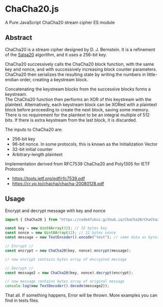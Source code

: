 # ChaCha20.js

A Pure JavaScript ChaCha20 stream cipher ES module

## Abstract
ChaCha20 is a stream cipher designed by D. J. Bernstein. 
It is a refinement of the [Salsa20](https://github.com/thesimj/js-salsa20) algorithm, and it uses a 256-bit key.

ChaCha20 successively calls the ChaCha20 block function, with the same key and nonce, and with successively increasing block counter parameters.
ChaCha20 then serializes the resulting state by writing the numbers in little-endian order, creating a keystream block.

Concatenating the keystream blocks from the successive blocks forms a keystream.  
The ChaCha20 function then performs an XOR of this keystream with the plaintext.
Alternatively, each keystream block can be XORed with a plaintext block before proceeding to create the next block, saving some memory.
There is no requirement for the plaintext to be an integral multiple of 512 bits.  If there is extra keystream from the last block, it is discarded.

The inputs to ChaCha20 are:
- 256-bit key
- 96-bit nonce.  In some protocols, this is known as the Initialization Vector
- 32-bit initial counter
- Arbitrary-length plaintext

Implementation derived from RFC7539
ChaCha20 and Poly1305 for IETF Protocols 
- https://tools.ietf.org/pdf/rfc7539.pdf
- https://cr.yp.to/chacha/chacha-20080128.pdf

## Usage
Encrypt and decrypt message with key and nonce
```javascript
import { ChaCha20 } from "https://code4fukui.github.io/ChaCha20/ChaCha20.js";

const key = new Uint8Array(32); // 32 bytes key
const nonce = new Uint8Array(12); // 12 bytes nonce
const message = new TextEncoder().encode("test"); // some data as bytes array

// Encrypt //
const encrypt = new ChaCha20(key, nonce).encrypt(message);

// now encrypt contains bytes array of encrypted message

// Decrypt //
const message2 = new ChaCha20(key, nonce).decrypt(encrypt);

// now message contains bytes array of original message
console.log(new TextDecoder().decode(message2));
```

That all. If something happens, Error will be thrown.
More examples you can find in tests files.
